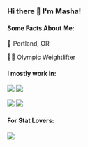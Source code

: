 ### Hi there 👋 I'm Masha! 


#### Some Facts About Me:

📍 Portland, OR

🏋️‍♀️ Olympic Weightlifter




<!--
**mashuzza/mashuzza** is a ✨ _special_ ✨ repository because its `README.md` (this file) appears on your GitHub profile.

Here are some ideas to get you started:

- 🔭 I’m currently working on ...
- 🌱 I’m currently learning ...
- 👯 I’m looking to collaborate on ...
- 🤔 I’m looking for help with ...
- 💬 Ask me about ...
- 📫 How to reach me: ...
- 😄 Pronouns: ...
- ⚡ Fun fact: ...
-->


#### I mostly work in:

![](https://img.shields.io/badge/Code-Python-informational?style=flat&logo=python&logoColor=white&color=ed0933)
![](https://img.shields.io/badge/Code-R-informational?style=flat&logo=rstudio&logoColor=white&color=ed0933)


![](https://img.shields.io/badge/Tools-Tableau-informational?style=flat&logo=Tableau&logoColor=white&color=ed0933)
![](https://img.shields.io/badge/Tools-Snowflake-informational?style=flat&logo=Snowflake&logoColor=white&color=ed0933)


#### For Stat Lovers:

<a href="https://github.com/mashuzza/mashuzza">
  <img align="left" src="https://github-readme-stats.vercel.app/api/top-langs/?username=mashuzza&layout=compact&count_private=true,html&title_color=ffffff&text_color=c9cacc&icon_color=2bbc8a&bg_color=1d1f21" />
</a>
